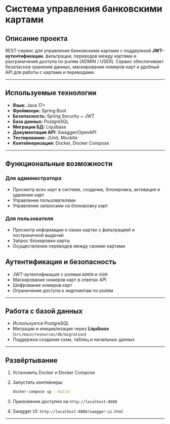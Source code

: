 # Система управления банковскими картами

## Описание проекта

REST-сервис для управления банковскими картами с поддержкой **JWT-аутентификации**, фильтрации, переводов между картами и разграничения доступа по ролям (ADMIN / USER).
Сервис обеспечивает безопасное хранение данных, маскирование номеров карт и удобный API для работы с картами и переводами.

---

## Используемые технологии

* **Язык:** Java 17+
* **Фреймворк:** Spring Boot
* **Безопасность:** Spring Security + JWT
* **База данных:** PostgreSQL
* **Миграции БД:** Liquibase
* **Документация API:** Swagger/OpenAPI
* **Тестирование:** JUnit, Mockito
* **Контейнеризация:** Docker, Docker Compose

---

## Функциональные возможности

### Для администратора

* Просмотр всех карт в системе, создание, блокировка, активация и удаление карт
* Управление пользователями
* Управление запросами на блокировку карт

### Для пользователя

* Просмотр информации о своих картах с фильтрацией и постраничной выдачей
* Запрос блокировки карты
* Осуществление переводов между своими картами

## Аутентификация и безопасность

* JWT-аутентификация с ролями `ADMIN` и `USER`
* Маскирование номеров карт в ответах API
* Шифрование номеров карт
* Ограничение доступа к эндпоинтам по ролям

---


## Работа с базой данных

* Используется PostgreSQL
* Миграции и инициализация через **Liquibase** (`src/main/resources/db/migration`)
* Поддержка создания схем, таблиц и начальных данных

---

## Развёртывание

1. Установить Docker и Docker Compose
2. Запустить контейнеры:

    ```bash
    docker-compose up --build
    ```

3. Приложение доступно на `http://localhost:8088`
4. Swagger UI: `http://localhost:8088/swagger-ui.html`

---


